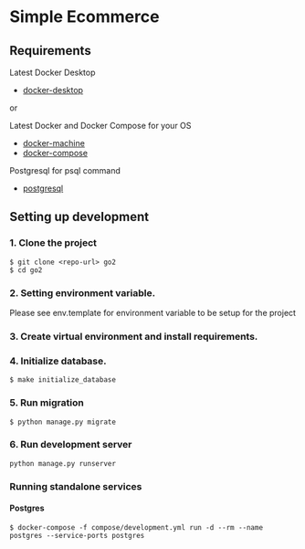 # Simple Ecommerce

## Requirements
Latest Docker Desktop
- [docker-desktop](https://docs.docker.com/desktop/)

or

Latest Docker and Docker Compose for your OS
- [docker-machine](https://docs.docker.com/engine/installation/)
- [docker-compose](https://docs.docker.com/compose/install/)

Postgresql for psql command
- [postgresql](https://www.postgresql.org/download/)

## Setting up development
### 1. Clone the project
```commandline
$ git clone <repo-url> go2
$ cd go2
```
### 2. Setting environment variable.
Please see env.template for environment variable to be setup for the project

### 3. Create virtual environment and install requirements.

### 4. Initialize database.
```commandline
$ make initialize_database
```
### 5. Run migration
```commandline
$ python manage.py migrate
```

### 6. Run development server
```commandline
python manage.py runserver
```

### Running standalone services
#### Postgres
```commandline
$ docker-compose -f compose/development.yml run -d --rm --name postgres --service-ports postgres
```